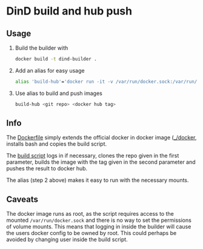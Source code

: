 # DinD build and hub push
## Usage
1. Build the builder with
   ```bash
   docker build -t dind-builder .
   ```
2. Add an alias for easy usage
   ```bash
   alias 'build-hub'='docker run -it -v /var/run/docker.sock:/var/run/docker.sock -v '$HOME'/.docker:/.docker dind-builder'
   ```
3. Use alias to build and push images
   ```bash
   build-hub <git repo> <docker hub tag>
   ```

## Info
The [Dockerfile](Dockerfile) simply extends the official docker in docker image
([_/docker](https://hub.docker.com/_/docker), installs bash and copies the
build script.

The [build script](build.sh) logs in if necessary, clones the repo given in the
first parameter, builds the image with the tag given in the second parameter
and pushes the result to docker hub.

The alias (step 2 above) makes it easy to run with the necessary mounts.

## Caveats
The docker image runs as root, as the script requires access to the mounted
`/var/run/docker.sock` and there is no way to set the permissions of volume
mounts. This means that logging in inside the builder will cause the users
docker config to be owned by root. This could perhaps be avoided by changing
user inside the build script.
